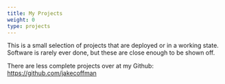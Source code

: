 ```yaml
---
title: My Projects
weight: 0
type: projects
---
```


This is a small selection of projects that are deployed or in a working state.
Software is rarely ever done, but these are close enough to be shown off.

There are less complete projects over at my Github: https://github.com/jakecoffman
